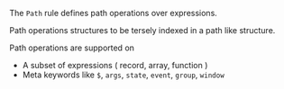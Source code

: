 The `Path` rule defines path operations over expressions.

Path operations structures to be tersely indexed in a path like structure.

Path operations are supported on
* A subset of expressions ( record, array, function )
* Meta keywords like `$`, `args`, `state`, `event`, `group`, `window`


